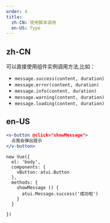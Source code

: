 ```yaml
---
order: 4
title:
  zh-CN: 使用脚本调用
  en-US: Type
---
```


## zh-CN

可以直接使用组件实例调用方法,比如：

- `message.success(content, duration)`
- `message.error(content, duration)`
- `message.info(content, duration)`
- `message.warning(content, duration)`
- `message.loading(content, duration)`

## en-US


````jsx
<v-button @click="showMessage">
  点我会弹出提示
</v-button>
````


````vue-script
new Vue({
  el: 'body',
  components: {
    vButton: atui.Button
  },
  methods: {
    showMessage () {
      atui.Message.success('成功啦')
    }
  }

})
````
